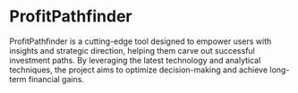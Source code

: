 # ProfitPathfinder
ProfitPathfinder is a cutting-edge tool designed to empower users with insights and strategic direction, helping them carve out successful investment paths. By leveraging the latest technology and analytical techniques, the project aims to optimize decision-making and achieve long-term financial gains.
